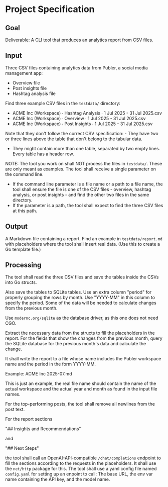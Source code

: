 # Project Specification

## Goal

Deliverable: A CLI tool that produces an analytics report from CSV files.

## Input

Three CSV files containing analytics data from Publer, a social media management app:

- Overview file
- Post insights file
- Hashtag analysis file

Find three example CSV files in the `testdata/` directory:

- ACME Inc (Workspace) ∙ Hashtag Analysis ∙ 1 Jul 2025 - 31 Jul 2025.csv 
- ACME Inc (Workspace) ∙ Overview ∙ 1 Jul 2025 - 31 Jul 2025.csv
- ACME Inc (Workspace) ∙ Post Insights ∙ 1 Jul 2025 - 31 Jul 2025.csv

Note that they don't follow the correct CSV specification: - They have two or three lines above the table that don't belong to the tabular data.
- They might contain more than one table, separated by two empty lines. Every table has a header row.

NOTE: The tool you work on shall NOT process the files in `testdata/`. These are only meant as examples. The tool shall receive a single parameter on the command line.

- If the command line parameter is a file name or a path to a file name, the tool shall ensure the file is one of the CSV files - overview, hashtag analysis, or post insights - and find the other two files in the same directory.
- If the parameter is a path, the tool shall expect to find the three CSV files at this path. 

## Output

A Markdown file containing a report. Find an example in `testdata/report.md` with placeholders where the tool shall insert real data. (Use this to create a Go template file.)

## Processing

The tool shall read the three CSV files and save the tables inside the CSVs into Go structs. 

Also save the tables to SQLite tables. Use an extra column "period" for properly grouping the rows by month. Use "YYYY-MM" in this column to specify the period. Some of the data will be needed to calculate changes from the previous month.

Use `modernc.org/sqlite` as the database driver, as this one does not need CGO. 

Extract the necessary data from the structs to fill the placeholders in the report. For the fields that show the changes from the previous month, query the SQLite database for the previous month's data and calculate the change.

It shall write the report to a file whose name includes the Publer workspace name and the period in the form YYYY-MM. 

Example: ACME Inc 2025-07.md

This is just an example, the real file name should contain the name of the actual workspace and the actual year and month as found in the input file names. 

For the top-performing posts, the tool shall remove all newlines from the post text.

For the report sections

  "## Insights and Recommendations"

and

  "## Next Steps"

the tool shall call an OpenAI-API-compatible `/chat/completions` endpoint to fill the sections according to the requests in the placeholders. It shall use the `net/http` package for this. The tool shall use a yaml config file named `config.yaml` for setting up an enpoint to call: The base URL, the env var name containing the API key, and the model name.

